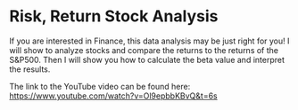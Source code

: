 # Risk, Return Stock Analysis

If you are interested in Finance, this data analysis may be just right for you!
I will show to analyze stocks and compare the returns to the returns of the S&P500. 
Then I will show you how to calculate the beta value and interpret the results.

The link to the YouTube video can be found here:  https://www.youtube.com/watch?v=Ol9epbbKBvQ&t=6s

